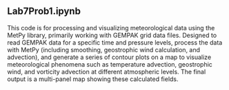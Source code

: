 ## Lab7Prob1.ipynb

This code is for processing and visualizing meteorological data using the MetPy library, primarily working with GEMPAK grid data files.
Designed to read GEMPAK data for a specific time and pressure levels, process the data with MetPy (including smoothing, geostrophic wind calculation, and advection), and generate a series of contour plots on a map to visualize meteorological phenomena such as temperature advection, geostrophic wind, and vorticity advection at different atmospheric levels. The final output is a multi-panel map showing these calculated fields.

